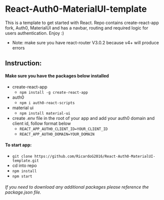 # React-Auth0-MaterialUI-template
This is a template to get started with React. Repo contains create-react-app fork, Auth0, MaterialUI and has a navbar, routing and required logic for users authentication. Enjoy :)
- Note: make sure you have react-router V3.0.2 because v4+ will produce errors

## Instruction: 

#### Make sure you have the packages below installed
- create-react-app
  - `npm install -g create-react-app`
- auth0
  - `npm i auth0-react-scripts`
- material ui
  - `npm install material-ui`
- create .env file in the root of your app and add your auth0 domain and client id, follow format below
  - `REACT_APP_AUTH0_CLIENT_ID=YOUR_CLIENT_ID`
  - `REACT_APP_AUTH0_DOMAIN=YOUR_DOMAIN`

#### To start app:
- `git clone https://github.com/RicardoG2016/React-Auth0-MaterialUI-template.git`
- cd into repo 
- `npm install`
- `npm start`

###### If you need to download any additional packages please reference the package.json file.

